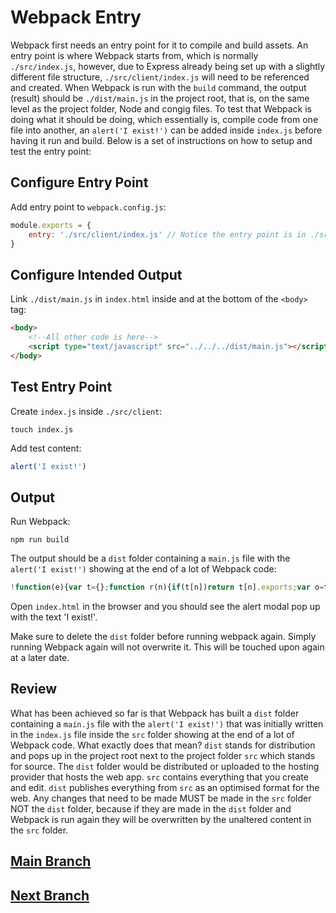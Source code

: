 # Webpack Entry
Webpack first needs an entry point for it to compile and build assets. An entry point is where Webpack starts from, which is normally `./src/index.js`, however, due to Express already being set up with a slightly different file structure, `./src/client/index.js` will need to be referenced and created. When Webpack is run with the `build` command, the output (result) should be `./dist/main.js` in the project root, that is, on the same level as the project folder, Node and congig files. To test that Webpack is doing what it should be doing, which essentially is, compile code from one file into another, an `alert('I exist!')` can be added inside `index.js` before having it run and build. Below is a set of instructions on how to setup and test the entry point:

## Configure Entry Point
Add entry point to `webpack.config.js`:
```js
module.exports = {
    entry: './src/client/index.js' // Notice the entry point is in ./src/client/index.js and not ./src/index.js
}
```

## Configure Intended Output
Link `./dist/main.js` in `index.html` inside and at the bottom of the `<body>` tag:
```html
<body>
    <!--All other code is here-->
    <script type="text/javascript" src="../../../dist/main.js"></script>
</body>
```

## Test Entry Point
Create `index.js` inside `./src/client`:
```
touch index.js
```
Add test content:
```js
alert('I exist!')
```

## Output
Run Webpack:
```
npm run build
```
The output should be a `dist` folder containing a `main.js` file with the `alert('I exist!')` showing at the end of a lot of Webpack code:
```js
!function(e){var t={};function r(n){if(t[n])return t[n].exports;var o=t[n]={i:n,l:!1,exports:{}};return e[n].call(o.exports,o,o.exports,r),o.l=!0,o.exports}r.m=e,r.c=t,r.d=function(e,t,n){r.o(e,t)||Object.defineProperty(e,t,{enumerable:!0,get:n})},r.r=function(e){"undefined"!=typeof Symbol&&Symbol.toStringTag&&Object.defineProperty(e,Symbol.toStringTag,{value:"Module"}),Object.defineProperty(e,"__esModule",{value:!0})},r.t=function(e,t){if(1&t&&(e=r(e)),8&t)return e;if(4&t&&"object"==typeof e&&e&&e.__esModule)return e;var n=Object.create(null);if(r.r(n),Object.defineProperty(n,"default",{enumerable:!0,value:e}),2&t&&"string"!=typeof e)for(var o in e)r.d(n,o,function(t){return e[t]}.bind(null,o));return n},r.n=function(e){var t=e&&e.__esModule?function(){return e.default}:function(){return e};return r.d(t,"a",t),t},r.o=function(e,t){return Object.prototype.hasOwnProperty.call(e,t)},r.p="",r(r.s=0)}([function(e,t){alert("I exist!")}]);
```
Open `index.html` in the browser and you should see the alert modal pop up with the text 'I exist!'.

Make sure to delete the `dist` folder before running webpack again. Simply running Webpack again will not overwrite it. This will be touched upon again at a later date.

## Review
What has been achieved so far is that Webpack has built a `dist` folder containing a `main.js` file with the `alert('I exist!')` that was initially written in the `index.js` file inside the `src` folder showing at the end of a lot of Webpack code. What exactly does that mean? `dist` stands for distribution and pops up in the project root next to the project folder `src` which stands for source. The `dist` folder would be distributed or uploaded to the hosting provider that hosts the web app. `src` contains everything that you create and edit. `dist` publishes everything from `src` as an optimised format for the web. Any changes that need to be made MUST be made in the `src` folder NOT the `dist` folder, because if they are made in the `dist` folder and Webpack is run again they will be overwritten by the unaltered content in the `src` folder.

## [Main Branch](https://github.com/michihodges/webpack-basics)
## [Next Branch](https://github.com/michihodges/webpack-basics/tree/05-webpack-loaders)
